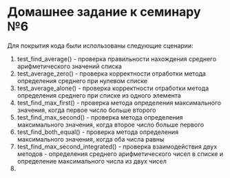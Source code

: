 # Домашнее задание к семинару №6

Для покрытия кода были использованы следующие сценарии:
1. test_find_average() - проверка правильности нахождения среднего арифметического значений списка
2. test_average_zero() - проверка корректности отработки метода определения среднего при нулевом списке
3. test_average_alone() - проверка корректности отработки метода определения среднего при списке из одного элемента
4. test_find_max_first() - проверка метода определения максимального значения, когда первое число больше второго
5. test_find_max_second() - проверка метода определения максимального значения, когда второе число больше первого
6. test_find_both_equal() - проверка метода определения максимального значения, когда оба числа равны
7. test_find_max_second_integrated() - проверка взаимодействия двух методов - определения среднего арифметического чисел в списке и определение максимального числа из двух чисел
8. 